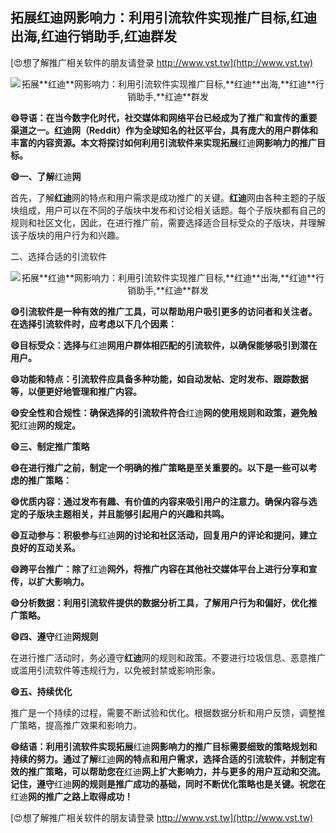 ## **拓展**红迪**网影响力：利用引流软件实现推广目标,**红迪**出海,**红迪**行销助手,**红迪**群发**

[😍想了解推广相关软件的朋友请登录 http://www.vst.tw](http://www.vst.tw)

 <center><img src="https://vst.tw/MP4/tuiguang/png/2.png" alt="拓展**红迪**网影响力：利用引流软件实现推广目标,**红迪**出海,**红迪**行销助手,**红迪**群发"></center>

**😄导语：在当今数字化时代，社交媒体和网络平台已经成为了推广和宣传的重要渠道之一。**红迪**网（Reddit）作为全球知名的社区平台，具有庞大的用户群体和丰富的内容资源。本文将探讨如何利用引流软件来实现拓展**红迪**网影响力的推广目标。**

**😄一、了解**红迪**网**

首先，了解**红迪**网的特点和用户需求是成功推广的关键。**红迪**网由各种主题的子版块组成，用户可以在不同的子版块中发布和讨论相关话题。每个子版块都有自己的规则和社区文化，因此，在进行推广前，需要选择适合目标受众的子版块，并理解该子版块的用户行为和兴趣。

二、选择合适的引流软件

 <center><img src="https://vst.tw/MP4/tuiguang/png/7.png" alt="拓展**红迪**网影响力：利用引流软件实现推广目标,**红迪**出海,**红迪**行销助手,**红迪**群发"></center>

**😄引流软件是一种有效的推广工具，可以帮助用户吸引更多的访问者和关注者。在选择引流软件时，应考虑以下几个因素：**

**😄目标受众：选择与**红迪**网用户群体相匹配的引流软件，以确保能够吸引到潜在用户。**

**😄功能和特点：引流软件应具备多种功能，如自动发帖、定时发布、跟踪数据等，以便更好地管理和推广内容。**

**😄安全性和合规性：确保选择的引流软件符合**红迪**网的使用规则和政策，避免触犯**红迪**网的规定。**

**😄三、制定推广策略**

**😄在进行推广之前，制定一个明确的推广策略是至关重要的。以下是一些可以考虑的推广策略：**

**😄优质内容：通过发布有趣、有价值的内容来吸引用户的注意力。确保内容与选定的子版块主题相关，并且能够引起用户的兴趣和共鸣。**

**😄互动参与：积极参与**红迪**网的讨论和社区活动，回复用户的评论和提问，建立良好的互动关系。**

**😄跨平台推广：除了**红迪**网外，将推广内容在其他社交媒体平台上进行分享和宣传，以扩大影响力。**

**😄分析数据：利用引流软件提供的数据分析工具，了解用户行为和偏好，优化推广策略。**

**😄四、遵守**红迪**网规则**

在进行推广活动时，务必遵守**红迪**网的规则和政策。不要进行垃圾信息、恶意推广或滥用引流软件等违规行为，以免被封禁或影响形象。

**😄五、持续优化**

推广是一个持续的过程，需要不断试验和优化。根据数据分析和用户反馈，调整推广策略，提高推广效果和影响力。

**😄结语：利用引流软件实现拓展**红迪**网影响力的推广目标需要细致的策略规划和持续的努力。通过了解**红迪**网的特点和用户需求，选择合适的引流软件，并制定有效的推广策略，可以帮助您在**红迪**网上扩大影响力，并与更多的用户互动和交流。记住，遵守**红迪**网的规则是推广成功的基础，同时不断优化策略也是关键。祝您在**红迪**网的推广之路上取得成功！**

[😍想了解推广相关软件的朋友请登录 http://www.vst.tw](http://www.vst.tw)



